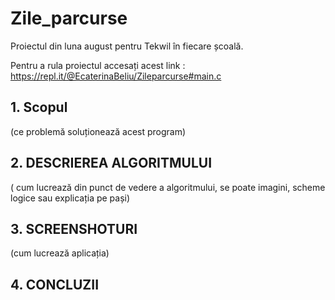 # Zile_parcurse
Proiectul din luna august pentru Tekwil în fiecare școală.

Pentru a rula proiectul accesați acest link : https://repl.it/@EcaterinaBeliu/Zileparcurse#main.c

## 1. Scopul  
(ce problemă soluționează acest program)

## 2. DESCRIEREA ALGORITMULUI 
( cum lucrează din punct de vedere a algoritmului, se poate imagini, scheme logice sau explicația pe pași)

## 3. SCREENSHOTURI 
(cum lucrează aplicația)

## 4. CONCLUZII
